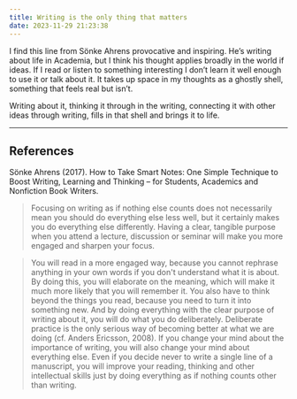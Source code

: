 ```yaml
---
title: Writing is the only thing that matters
date: 2023-11-29 21:23:38
---
```


I find this line from Sönke Ahrens provocative and inspiring. He’s writing about life in Academia, but I think his thought applies broadly in the world if ideas. If I read or listen to something interesting I don’t learn it well enough to use it or talk about it. It takes up space in my thoughts as a ghostly shell, something that feels real but isn’t.

Writing about it, thinking it through in the writing, connecting it with other ideas through writing, fills in that shell and brings it to life.



---
## References

Sönke Ahrens (2017). How to Take Smart Notes: One Simple Technique to Boost Writing, Learning and Thinking – for Students, Academics and Nonfiction Book Writers.

> Focusing on writing as if nothing else counts does not necessarily mean you should do everything else less well, but it certainly makes you do everything else differently. Having a clear, tangible purpose when you attend a lecture, discussion or seminar will make you more engaged and sharpen your focus.

> You will read in a more engaged way, because you cannot rephrase anything in your own words if you don't understand what it is about. By doing this, you will elaborate on the meaning, which will make it much more likely that you will remember it. You also have to think beyond the things you read, because you need to turn it into something new. And by doing everything with the clear purpose of writing about it, you will do what you do deliberately. Deliberate practice is the only serious way of becoming better at what we are doing (cf. Anders Ericsson, 2008). If you change your mind about the importance of writing, you will also change your mind about everything else. Even if you decide never to write a single line of a manuscript, you will improve your reading, thinking and other intellectual skills just by doing everything as if nothing counts other than writing.

